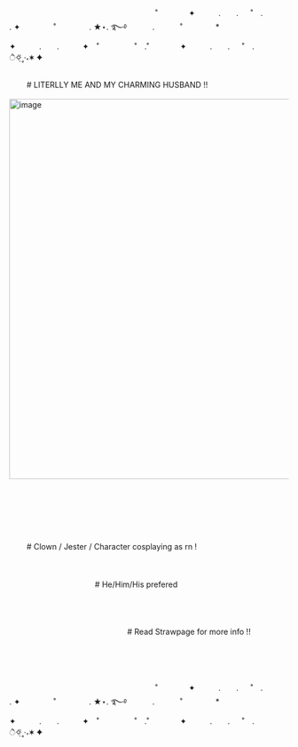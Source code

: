 
                             ˚　　　　✦　　　.　　. 　 ˚　.　　　　　 . ✦　　　 　˚　　　　 . ★⋆. ࿐࿔ 
　　　.   　　˚　　 　　*　　 　　✦　　　.　　.　　　✦　˚ 　　　　 ˚　.˚　　　　✦　　　.　　. 　 ˚　.　　　　 　　 　　　　        ੈ✧̣̇˳·˖✶   ✦　　


                                                           # LITERLLY ME AND MY CHARMING HUSBAND !!
                             <img width="749" height="684" alt="image" src="https://github.com/user-attachments/assets/05fa7e82-825d-4ebc-8883-be5c56bd2b55" />

                                                                                                                                                                              

                                                           # Clown / Jester / Character cosplaying as rn !
                                                          
                                                                        # He/Him/His prefered 
                                                                                                                  
                                                                               # Read Strawpage for more info !!
                                                                                                                      

                             ˚　　　　✦　　　.　　. 　 ˚　.　　　　　 . ✦　　　 　˚　　　　 . ★⋆. ࿐࿔ 
　　　.   　　˚　　 　　*　　 　　✦　　　.　　.　　　✦　˚ 　　　　 ˚　.˚　　　　✦　　　.　　. 　 ˚　.　　　　 　　 　　　　        ੈ✧̣̇˳·˖✶   ✦　　
